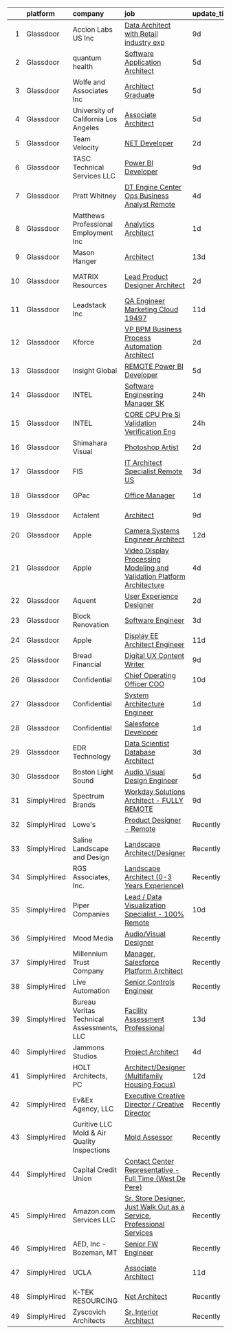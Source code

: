 

|    | platform    | company                                     | job                                                                                                                                                                                                                                                                                                                                                                                                                                                                                                                                                                                                                                                                                                                                                                                                                                                                                                                                                                                                                                                                                                                                                                                                                                                                                                                                                                                                                                                                                                         | update_time   | location                 |
|---:|:------------|:--------------------------------------------|:------------------------------------------------------------------------------------------------------------------------------------------------------------------------------------------------------------------------------------------------------------------------------------------------------------------------------------------------------------------------------------------------------------------------------------------------------------------------------------------------------------------------------------------------------------------------------------------------------------------------------------------------------------------------------------------------------------------------------------------------------------------------------------------------------------------------------------------------------------------------------------------------------------------------------------------------------------------------------------------------------------------------------------------------------------------------------------------------------------------------------------------------------------------------------------------------------------------------------------------------------------------------------------------------------------------------------------------------------------------------------------------------------------------------------------------------------------------------------------------------------------|:--------------|:-------------------------|
|  1 | Glassdoor   | Accion Labs US  Inc                         | [Data Architect with Retail industry exp](https://www.glassdoor.com/partner/jobListing.htm?pos=106&ao=1110586&s=58&guid=00000183bb902cee875c6e836a19e18d&src=GD_JOB_AD&t=SR&vt=w&ea=1&cs=1_f6fbf5b5&cb=1665299132034&jobListingId=1008170938923&cpc=663B5FE45D73772E&jrtk=3-0-1getp0b8qi4lu801-1getp0b9eirmv800-51a3dbd27c55ef68--6NYlbfkN0Cc1R1u-OrPaX81Cb5gnHaK6ZuWL-WibcIyLuaK92pCxw12R1XmAez6HB7_3knpzjqiM7OvojFSS4y7uafy5ofULRcLaVMoPnc-sHcwECIgDBkwRPHNV1ClYrE7T96EPKcT7-EvfzGP5QbjRinEErc5URt5NYOPZPD370nxHwX4o8EGpwUr6N0ijVLBHB2oxmjKzggk67Rt4nnD5tXrOoAmC9v6_k7zQH48oREMVfBx5dr9lAEhwfeNT4pyBfRlVP0P6WlFGcHZCFXWoJoRZ78zecgq9IRLS0RvtBgV3oo3yxYiPZ2KJwbX1X0Aj-A49qwAemzNGJqcL_Dke29CnH89G8JfWHkkkdPWSLD1eOoSLEubjVlSGB_ZffQxXYzGbizs0Bh2ay7_kYf0s5u141YRfLar4liYkpj-4E8tFFZdBN9SPhtvZmqLurHXx0rp--a5yeOTunJiJMbJynLQMLhUX05E8zRjjigq1sRfayYN0l5Hx6_Yt9BUp1SETbh0K92mKOMoM9N7cxfvO938fnUx0sohFb_Ijl4%3D)                                                                                                                                                                                                                                                                                                                                                                                                                                                                                                                                                                                            | 9d            | Remote                   |
|  2 | Glassdoor   | quantum health                              | [Software Application Architect](https://www.glassdoor.com/partner/jobListing.htm?pos=116&ao=1110586&s=58&guid=00000183bb902cee875c6e836a19e18d&src=GD_JOB_AD&t=SR&vt=w&cs=1_9590e891&cb=1665299132035&jobListingId=1008180784262&cpc=D2F1DE17EE1F43B9&jrtk=3-0-1getp0b8qi4lu801-1getp0b9eirmv800-ef7b227d8f78f179--6NYlbfkN0CxZUN3E8BHfvy7wKDoRkXo-2aQsqHIZH9FBCg_3BDFiBDmZnh_craOdY96UVH5VNyVAu-iR7jf0xS1HaKauQS-bhQU_lRsRwAGAomSjinfJA1q4BZluHSGt61zZaL21litU4XH70W_yY9FbsdZRNzNWmscB2OXuOzZR_O5zHKKcXNUPZinu-jYTFsSDXsDHfvuqF97H52fB-n1zLR1-1OA1YHmZCptTUZE52g5OzXp-Bdrgyoo47QAY0v1cGrWjplyHRGvnSdDLlL41ojLPIZVEDlWK8hoCk97C_u3hDsUGUkSYp8qpwrRtuoY55TOQxD8DDmPGnYpsvccDVM7jqWIs5WItbrr6PoPRRkixv5-GYBj9DbhvrXVXdMs8kGOa_X-fSVRotKTta07P8yyfpH1T3GN3cK2WD6eBS7rvmMvEepRl_VLOvODERxKROQz93K-j11MVPMV4XtR4dQTVvyDKh-X0fa9uUOkoB8fYzax_gkWvWlc_ssJopqif5iCQFvil8MerQ8P_fpUDF1mgChpjcPXVVnPdhFoEqLwtJbr-Q%3D%3D)                                                                                                                                                                                                                                                                                                                                                                                                                                                                                                                                                                                            | 5d            | Dublin, OH               |
|  3 | Glassdoor   | Wolfe and Associates  Inc                   | [Architect Graduate](https://www.glassdoor.com/partner/jobListing.htm?pos=102&ao=1110586&s=58&guid=00000183bb902cee875c6e836a19e18d&src=GD_JOB_AD&t=SR&vt=w&ea=1&cs=1_825e93ce&cb=1665299132034&jobListingId=1008181641894&cpc=D8FBC54B4F16B65F&jrtk=3-0-1getp0b8qi4lu801-1getp0b9eirmv800-946f4c4dcda2e668--6NYlbfkN0DSuD1-i6yOw0A_spq0-wUw3pG4wGEpwghfMfT3FNG6r9av4v2MNC0Ecwcxp_prGNIkzXB1ihxI9qi6tVSv_KokyGJQWDj5h1F8x4KhJYpMqjmFFulB_tbDr_25si7zJi7nTuiyPPqP0xAlquocXf65CwvBOARQRI14A0aL2gm_XPfbFXmZMe0PM-0R0xJDvacdJnHmac90_XG9eD9dVY9X13K4pEbKgloqxuK3TMNsZdMrb5wf3zO5UlFk_A7PeQQPZol7NVk0yzhs2FUWa0al4fFyaAqG1zZdNN8hNXEpZooHdOSELTnSn84D4aJXig_EscQdC5u42ASByAaF0CY0vv2aWP3IgKktyd4f5cOd8Q2VreEFoUJymlgnhRa6FlPTO1VpssfgwNJWWhw_H_pw_IdVEmxDbbCqnoqg79Sd-y_DX9Wwq6KuHUK6DV29mRgF7jZIQqWxlsfwqiN_cFKkRI81rimi_lkik2AJaB4eAZ9MShCSfCJ8vMz2ItbIYNon9OUtAUf0eywtcWgKnIGB9m5ogDEvC4KDhQp0u59xOjKleeRuISFU4afpBab8HWVVSE7DYaHboQ%3D%3D)                                                                                                                                                                                                                                                                                                                                                                                                                                                                                                                                                                   | 5d            | Fort Wayne, IN           |
|  4 | Glassdoor   | University of California Los Angeles        | [Associate Architect](https://www.glassdoor.com/partner/jobListing.htm?pos=104&ao=1110586&s=58&guid=00000183bb902cee875c6e836a19e18d&src=GD_JOB_AD&t=SR&vt=w&cs=1_7716850e&cb=1665299132034&jobListingId=1008182175871&cpc=C5F9C09AE97B3D2F&jrtk=3-0-1getp0b8qi4lu801-1getp0b9eirmv800-7a19758b3ac32b62--6NYlbfkN0BALBLdzgjUeKQc2odDpGjhKxicxwtCUeUvnRobc2wzOTE-EgxOf0oNiafTWomuiJc59Jl3zZVPKFtOLpKvDV8aFqa_HvJNatBtVizc1Sif4Xn3m0Fh90twO6SbcUq1zTFYrGl9SYLgJJfT6Vl4xuyodT6CbD9-PuVkAk5NA5ZBesdLefPV4EhtWOBA3FF3FeQyd3B-P0Ae6_XIV60XUHroxrxLPnl6oFJp_3lgNFK8omeWQpXgU56Jmu2NJlCqQe0Lgv1RVBG2a7Z3zwNgYi3n88vZyqocBzUWmDYxx1f2wexAkfY4KnXzCnmfeR1kw_VD2IuIaY8Xi4P8YyzP8VyzZaVPBGozVfxg49BOrq4dH1LEdArc79HwFMnTVgT2hh2wOzZrCHcpL43CMVu3airGjZXdgQuk4sRFy-0umy8cdkw39C0zGLtGNtcC9APByTlJUKs3v8Gqe277HIfh8vvO)                                                                                                                                                                                                                                                                                                                                                                                                                                                                                                                                                                                                                                                                                                   | 5d            | Los Angeles, CA          |
|  5 | Glassdoor   | Team Velocity                               | [ NET Developer](https://www.glassdoor.com/partner/jobListing.htm?pos=118&ao=1110586&s=58&guid=00000183bb902cee875c6e836a19e18d&src=GD_JOB_AD&t=SR&vt=w&ea=1&cs=1_a53241cc&cb=1665299132036&jobListingId=1008190197584&cpc=0C139D4CAD5A6DB2&jrtk=3-0-1getp0b8qi4lu801-1getp0b9eirmv800-3100b8bbc26c5a62--6NYlbfkN0BmIoKocX2EPZz2-LnVx7uj6CrWseJC8UJJqrhDAcGvGWiNhIfcepcKG-EomQiteumGRbBXP-oW3WzvtV8XftwB4R8WfKLriQR3Tf27ng1d8vCzfIj6NYKXVhhkRbnffpSqxkiJdTT_RcBXQ5EfE6WZo4gk0IidG0hgIrsh8pHkwVLa9iNKDHF2AMNiFPxDUywmQXfwXMI1YfJVJjoT7sVKobE1ig1oKne6-mZqe0AL149I8asTEBILnCnGkLpgV3v0W529PYD-xjNVaMQ_yELCwl6tihCnxCpgqUFQVJgBgseGuDcpJeniD7OIHLfepNM8-ieRg7DfaZpku3-fMAl5IwKmGeZ-BGLqaTt7gWOzo3rdqfFwptwm8OCdUrUkRwbGdt1WTrqfotwIVDzB_fxdXWsa6hav3w9VWSZPcjzD_xv_b6ozVlyrwvnPItDobX4ZE98KCFsCR36SClzf7VcSOjXW814VKDjLRF3ExGw1-Pvjx49qtbvmZPpi_BQDHvOrmA3J1nFnQQ%3D%3D)                                                                                                                                                                                                                                                                                                                                                                                                                                                                                                                                                                                                                                       | 2d            | Remote                   |
|  6 | Glassdoor   | TASC Technical Services LLC                 | [Power BI Developer](https://www.glassdoor.com/partner/jobListing.htm?pos=108&ao=1110586&s=58&guid=00000183bb902cee875c6e836a19e18d&src=GD_JOB_AD&t=SR&vt=w&ea=1&cs=1_f9deb8fa&cb=1665299132035&jobListingId=1008171072705&cpc=983919718F9DC6F6&jrtk=3-0-1getp0b8qi4lu801-1getp0b9eirmv800-7c9630e283532c38--6NYlbfkN0BqVIPREwk4oBSbM2bGrdAo8hR-P3fd8uoNrlTRfMWoP84RzVK6IkWJLtswrrFuSg93MP0MzZEDKTtPP5fDGNyOEo-jcQPs9m4K8Ax771YtBUnkiqHKZZFPgISEBB3C7I1zIXI9QL-LG-QAY5nFfZSwLeikGYAM1vPNy4P5BsTMkuCcnqq2YM2d_XE0v7iHcXbYBLAU3vJ3OdA90UJp0io1u1UTlXSKbXyKrk3SxR1f8tE72VOfW_zmsOJwHphyczId7Jbz3i9n9NYTJVQ2eVP04k5Q4twkQJMsjwD_gm6l8B1L3C336q0Qfpx7kBr4JA3OSQ5ohhftoAPZwZl9Mtkm7l1wP6UMBzDVU9LpcaQLgcw7cXxw4gRop8I3TXcpZ285KQF03Yixs3PCARkS4qDo6tHc8FNl4QKPqx9v7rInkelwTNsp4d64Tc88vvyIJViffL5XFs2gv_Q_LBEN1-sD_C97eZJIVlmlZbW-TouQ9TN4XPufUL5l0mcYoo03bga15w8ipRmz8-LpbYlpthAC)                                                                                                                                                                                                                                                                                                                                                                                                                                                                                                                                                                                                                               | 9d            | Rosslyn, VA              |
|  7 | Glassdoor   | Pratt   Whitney                             | [DT Engine Center Ops  Business Analyst  Remote ](https://www.glassdoor.com/partner/jobListing.htm?pos=120&ao=1110586&s=58&guid=00000183bb902cee875c6e836a19e18d&src=GD_JOB_AD&t=SR&vt=w&cs=1_cb4b022a&cb=1665299132036&jobListingId=1008182775356&cpc=FA84DF7EA1EC2398&jrtk=3-0-1getp0b8qi4lu801-1getp0b9eirmv800-82f318af5da677a1--6NYlbfkN0AmeoOzMpFeQa4nQauBOkgcasiRGbz5T5YfctgmEyRyniWlrXmQgp90C9R_3Er909V1CHMLr-1B2b-h4cV5fUpADI9auZUzSS0oPNpxuqRunk9G4hB19AyhJA2_l7BYfkJt3OivGbVjScbDuvmvUQX4HAnUPaprIvlxyTCfKsH8lo5N_Z2tG97F0YCUdx35OptLARMwHJzzLwPlW8YQQ1RyFDlPfg2yCsNw8OdNSyCB3aQcWG3dH8YaD378Z8bj47F8H5p70qeMn5-ZSy361YiO7btFgu9p94CVLZePQHlazvDF5p9IUKRZfHu4oWFMUIznSAtPDcRypmzLMznsh5uSODfE3sFemtaPnc00fqYndZH4mujwbbcQo5ZUa8JpOJi56MaLgfZD9YXWL-bL88CKxzKSbbnsFZJwetZWeXC1JPa8yjbavwFtqIoGkiN4U4it_3HTF-CPdxgq3Vptm64Pk5RfBtgwbdT3go9RYHxysamAyNF9PW8JrGttXKoBJWBzWkgNWboffKc7PJoLd-SegIxdXH8ESUHZNTqb-ZtyNnz1m6GLfOvwBujA4L2btLuYL0dpXC0dBVtBN1VafB8pWYrzD5suk2AniKFh5QsOf__lgG4qS9nPrf1t2WzdW0VtrFZVFUAFDlbvvwND0hhh43xW7kqdCtWPOhxxC9lOT1boMLXTlH0cmZu4cSnwkjjDiGXnPTnxSIH6NRPfURoiXM5HUV9iRc9DlQuLsfnfTrA0uz6JLUvPol3YOC3r69DpjA7T4OXm6So_8sqVPLoVKDUxw41GUPkk30CFNO2TmETXr_sFVjWgx2zLdKPBE9lHeUW3c2PzO0UEzfs_se6l2E2Oe9HMYvkjxN4uXL5Su_Qtp6PSzxXqM4Z_uv3SJ4KJlbAwTgc-3g%3D%3D)                                                                                                                                                                                                           | 4d            | East Hartford, CT        |
|  8 | Glassdoor   | Matthews Professional Employment  Inc       | [Analytics Architect](https://www.glassdoor.com/partner/jobListing.htm?pos=113&ao=1110586&s=58&guid=00000183bb902cee875c6e836a19e18d&src=GD_JOB_AD&t=SR&vt=w&ea=1&cs=1_2a642b22&cb=1665299132035&jobListingId=1008192757317&cpc=F5E96E35A1725171&jrtk=3-0-1getp0b8qi4lu801-1getp0b9eirmv800-2f9baad017c0eda8--6NYlbfkN0BdnOTE_h3A-i6UmtEOw8DTYazINoFxwf7CPrW4Dy7k4VNVkzd-cx9NLdxwakebbtyZWSE39Ej7xTSbGNmp041L9dJy4vW_d1q7_jXh3TSzpoX-KumkNpVGWCD2R0seOe_KVOiqSpCLynjkT5U8Jr3lHx-PTO737KevScZzMURS2osH2XRpmlh41Xbz2Lut_1oGrXfuHSI4S1bDrhxo4l2neRcEsMg3dewH8Xh4gDCfSPo1OD8rrP7zgw1UQh3ZgXYvHvvTS-OKT_nnNLuLxFLyJ5ZfGpLpk4uFNrWJ1PuyHNiIvdm3F9duKDdoFWR2VjvGC0rnUyxfaHIPw8txrBN_NhLA570cvqKEkq2DmkmO4NFLNs6pkxgmVG7dGZV-PEIE5E-7bPidxp1zuHtS-fTZ-hL5X59rMMDJ6Qu0rzH-89AUBK-yTEQzEV8jVF0B49FMfUczTkKL30uKEuE0Aw8m3SJRcMntPCowdloa6FuSWG0rd7d49m0mgUtwN_Cczag5SOEPwr-Xz3iWfJU1oIm5)                                                                                                                                                                                                                                                                                                                                                                                                                                                                                                                                                                                                                              | 1d            | Waukegan, IL             |
|  9 | Glassdoor   | Mason   Hanger                              | [Architect](https://www.glassdoor.com/partner/jobListing.htm?pos=119&ao=1110586&s=58&guid=00000183bb902cee875c6e836a19e18d&src=GD_JOB_AD&t=SR&vt=w&ea=1&cs=1_4e254b5b&cb=1665299132036&jobListingId=1008160489285&cpc=C3517E2410EFB392&jrtk=3-0-1getp0b8qi4lu801-1getp0b9eirmv800-1d3e5bc4fa2b9ceb--6NYlbfkN0A0nDLgUcljZWVYwR3C25ucjncE8hhK73nrLAy6bvJCJLIIYcjvn5UlawmkVLUhb43RJvCsk3Vk7CpDPr6gnWthi-P9lAMZTnmH5kCOcnruRm0n4ZKhUsdD-938ul1J8AeyYQzwn5ShADcX49Cdkgp4Q2_Ft7qwSJulZvz4kHQUuPhHT3B1aCNMhsfjF2IkbJFzYs3gkX_3O5vuFQt36fJ8BQx3zh68YMlAyghwqdJ8gr1fKnGNw7GGVYZj-GDAEyk6JelAa_QIbtvOZDvVtRFfT5GG7k5TY5xt2Lw7Xqqr7mkMRTLXaObwszEx6twxytY09trEEJfxFL_LGmQKvZ82odS5vRLpNMjoQCoXO0RQtjtMffczDRn_RBrtdgiwpsHLwwVLXvUftHtYBBv1hjuyWO3KD1nT_AKQVv0OriHYxXXWtpNyNv2P0Au7Tkr6zT_IpnkRCNaSbNT3O2zymrovRc5LLIG96hIGuD5nBMAey843j_FzFC31TYwoPKc3yVgpPvGh_WkahZ7ozCwGdWM0cNiw05FACD-dHAbwqAcCN2mzDrvLnZpcocTJzjZm0mjx1GLPki1LnLqvVaXSM8lP6nsBkekEGaySE_lDHIriQ802bJPcFbStJ0aV2TFcyrqjXpO3HxVSWhiD16D_y7JrhXEM0NpMl4OO6nbGB22B7k0p5m4BeyxidnFd0SXK2DKqDcJbJnUrFG651B5TPyYVSbScIbLkgA0YKceyLJYVU4lhFgPEFTsLCVUI79cC5P4%3D)                                                                                                                                                                                                                                                                                                                                                                                          | 13d           | Lexington, KY            |
| 10 | Glassdoor   | MATRIX Resources                            | [Lead Product Designer   Architect](https://www.glassdoor.com/partner/jobListing.htm?pos=129&ao=1110586&s=58&guid=00000183bb902cee875c6e836a19e18d&src=GD_JOB_AD&t=SR&vt=w&ea=1&cs=1_1dcc4192&cb=1665299132037&jobListingId=1008190378269&cpc=9908D8D4413DBB8A&jrtk=3-0-1getp0b8qi4lu801-1getp0b9eirmv800-2f60ea48d58310d8--6NYlbfkN0De5ppvndiyxA0pMSLQzOe_j9Mra0KF_8EhxTxOKXtZIfhM20E97mGJ28x3XA14Fw21cM_I3-xLq57RhQFcEibGl9WefUWtaHPS4YCBqm8XVwm2JyT22P_imgupJxtKwJ7fAnp-nvP039OhU1ooUm-xdN1vt46Zr_DSuq6RC6zWIEqPupmIWY5UjmtAyNuNnzuoWsfpz34KrWkWzpx6BAPuP8l__8gBLN6K0ERS8mpF-W-XLIAzygEgj7uB_8mxAd8LT3ZIFlbOIk7us57FrI5EasIGZ_a8DgqWuFLuZhgrPdoHpSggDlbluLDMixQWK5afXGPfscNRBncI1FnIP-W8qQh32ujlWE-1aiEOonb6CpzyXaZ4M6n1JZgSqiN30oQpBi43KvBmSLjrk-L4Z-LzeKLhPaCUe_p8yWoyAmPPpsr0T72iHdxeCasQ9vO8wnwHYKKb7uxQrMwL1NRwNehAGoJrUB00HRDajSudWeSLseOkUIlZNemoaC-DDkUGXGTB7EWA5T5SBH_ws6xvCfXChWavQm9MLkT41Jrbcy4fJ2rn9LmecfNp)                                                                                                                                                                                                                                                                                                                                                                                                                                                                                                                                                                                | 2d            | San Francisco, CA        |
| 11 | Glassdoor   | Leadstack Inc                               | [QA Engineer Marketing Cloud  19497](https://www.glassdoor.com/partner/jobListing.htm?pos=121&ao=1110586&s=58&guid=00000183bb902cee875c6e836a19e18d&src=GD_JOB_AD&t=SR&vt=w&ea=1&cs=1_382061d3&cb=1665299132036&jobListingId=1008165993092&cpc=3BA4CE39D5B5DEF5&jrtk=3-0-1getp0b8qi4lu801-1getp0b9eirmv800-a5e20b522a126e96--6NYlbfkN0AN1DXOJ3XjvJpsorCLbwBX67_Zmbno95PICvIB5GJH13XHFuyYrum6AmNcT9_RMPPv8bNtms74NnRqM9PmMkGPOycf8jw94EfYWa62toRCRk2nSES6xyoQGK8GnYQSFSDAaeF3gH2qIwjlPU1NfICdb09DmvYcJllB-Dlb5y7Zh9OkNzoc5m2Gv7ivrsxLhPPAVDguvBjz3ycPbtxvNNGHNzd3Brvyff0uJD9AuBt2bepDpn2fC2rrgRDvdgMtgTzZp09kfBtuJkYF7PdSCgjZ2jamZUl3eMpxcYK8s_FTyriDsZ8gXWT96SKkt9sz5e8KF-bRCgWI94QXB4HN3nucs2WUMBfitxIGX38_cF8UQqzTiWxnMfj-vCisSGy4D3g-xeDDA5GyBTzNYT5GZ72UunWUhCYEX0yArYBBq63o7Gs3DhQztFrDYY4285SKquupEN32dqMy0ks-syHU_hA--Kh5HcnBgw4MbFpu1j5IgrvZyRTgkWjZmS32PALJMnXbnZwZq4QCHRBefEVd7Oku)                                                                                                                                                                                                                                                                                                                                                                                                                                                                                                                                                                                                               | 11d           | Remote                   |
| 12 | Glassdoor   | Kforce                                      | [VP   BPM  Business Process    Automation Architect](https://www.glassdoor.com/partner/jobListing.htm?pos=124&ao=1110586&s=58&guid=00000183bb902cee875c6e836a19e18d&src=GD_JOB_AD&t=SR&vt=w&cs=1_b2b11b18&cb=1665299132036&jobListingId=1008189601616&cpc=56C4EA4A1A191A49&jrtk=3-0-1getp0b8qi4lu801-1getp0b9eirmv800-27d587e0a4635836--6NYlbfkN0C5IatSLh_Ak1q39eQQoPIxD737RW9NeiYGvIRXkrLjEBkC4LI6KweF0vk9JRHgKW90ND8YmqRLAlHCuCkOIPyGxHk34SbrLIeALINUPqbET2Epus5xZSKB4AWT1xeRJ6ZxveeF653iFrCRgRLuDRdmc1gxV27jbTMyRNJprtdB-ULA0soA9WBcZaIRuSID0nBbfpdMJhIhfgOV0qMnGXfWfGbbha8ZupFW1tTezPGlUruJUzRPW9m_IeGcgMNMIjgNx0WmTZ8ZtIvFNqlRwwlk5WVeY2Tc1qvWErs8KvH6SwzzgUuMvjMJZSGAvWTZrjTKCag7-ddaDfBpKv9T2VDmJF1HimZNYSLoEAQdcE178qLha1vihSeFyXgV8tdLkuOxh6rp0I_TAv1--WbZW5yX69AIpos0rkuMwQ2xWnmtrzBVB7fzeJGTzM1S3GOJ9sMlbHOvox7orgrUhkF_dI4jjFmvfbJwkl3H4pkjDglhR8LfdEnn8YLOsn9sKkSMwYYi7VaAhNVUsEVpExi7LznOAB1vBOjKdh22lnjLt1URL8Ni3MnoTP7USTt4wxR5tESyaZW_qhOAm4LoWgqZ08RDiJpVx0RMhkn6J6SER8gfsq-SAFK52Xri)                                                                                                                                                                                                                                                                                                                                                                                                                                                                                                    | 2d            | Boston, MA               |
| 13 | Glassdoor   | Insight Global                              | [REMOTE Power BI Developer](https://www.glassdoor.com/partner/jobListing.htm?pos=127&ao=1110586&s=58&guid=00000183bb902cee875c6e836a19e18d&src=GD_JOB_AD&t=SR&vt=w&cs=1_cc56e714&cb=1665299132037&jobListingId=1008180934468&cpc=3BA4CE39D5B5DEF5&jrtk=3-0-1getp0b8qi4lu801-1getp0b9eirmv800-633210e5bf66f220--6NYlbfkN0BKkHZu3wF05EeDimN_p6sYpKCMArvwa95YdH7UpkaBCqc7l59ErwqcShpe042ptry4AnCtSzIgz1MIS1w2tCjTIZ-L03FwME332gXlw9ZYI515dNxo4uEJnb3z0DTy6_yo4t6HH61vpEpJ13ooN-tyWNLghmKwV-TYfI4rhMIvkBgN5kHO035285TbT9jzBiifSjzD27-sfMhd2kShHhlXDBRyXxEJj-dmHX3Ayvx-zgfCPC5ZAJbWWOgSPk-MDOICtzTxZs79dVQ7QwywD7wW-UV8sumY94SqPTRitbKZ50qnjFVxcIT9_Jp2fBUNKXOzbudQ32jECCV451PNgK1W3Ob6o0xRFdncOEkSmraGcUaVgX1RUUdkPiirM7EKPKNgrS5SBqk3dBXc6vz7sgenv0jS8a6CqntDhe52h_AZSiRhEX_WFYOIeWp7tHxAl5aPDml0qdmegoMFsoreKszWdtPoq5V4M_C98XG8bTvTEzp3dz9bS1RG)                                                                                                                                                                                                                                                                                                                                                                                                                                                                                                                                                                                                                                                             | 5d            | Austin, TX               |
| 14 | Glassdoor   | INTEL                                       | [Software Engineering Manager  SK ](https://www.glassdoor.com/partner/jobListing.htm?pos=112&ao=1110586&s=58&guid=00000183bb902cee875c6e836a19e18d&src=GD_JOB_AD&t=SR&vt=w&cs=1_a1040049&cb=1665299132035&jobListingId=1008194242022&cpc=A0637F14311B9419&jrtk=3-0-1getp0b8qi4lu801-1getp0b9eirmv800-da37cb4b85ba2785--6NYlbfkN0BA3MKuha-jPD9CSzC2RLR7MGw7irEVqrUWZBF8dL3e3eXf_36fAnneFEs-d7qvI8fTszbwQkBEeJ02_TW4jtBfaCaEXrPKIj-cCIpVwEjyPx9wH8Xha3gkhQDDwmjCrvJjOkxdN8R9WtB3BU3hXVtnEX2gwVashVc3rckYneG_B53nMDCcqG05ZurDOujvdYQKPRnn3-BDPGp9cjmKRO0w-eAalemalVDb4t3V_2aQtX9Ew2SSRHG2d8BOwx-YuXysy5JahcECkt72LmzouCGMXOr9Yfi2r78IE0eDR-bOWgDChQvEA-3j7cG8auxsyimU-j3o_IyPFasFDqHqmigrPUOGdXGjJceP1hmbtwdO84jIbVvK-1iYQgaVNBTGdY_htij2kr91KcQXPqKzk1xZE06W3t2zQ3IcYKNtimSynBfQDg280HdYEJ8qi05klRo%3D)                                                                                                                                                                                                                                                                                                                                                                                                                                                                                                                                                                                                                                                                                                       | 24h           | Santa Clara, CA          |
| 15 | Glassdoor   | INTEL                                       | [CORE CPU Pre Si Validation Verification Eng](https://www.glassdoor.com/partner/jobListing.htm?pos=111&ao=1110586&s=58&guid=00000183bb902cee875c6e836a19e18d&src=GD_JOB_AD&t=SR&vt=w&cs=1_f5c17787&cb=1665299132035&jobListingId=1008194241861&cpc=44CD5376B8534B8F&jrtk=3-0-1getp0b8qi4lu801-1getp0b9eirmv800-05bfa4e2f52ecd3a--6NYlbfkN0BA3MKuha-jPD9CSzC2RLR7MGw7irEVqrUWZBF8dL3e3eXf_36fAnneFEs-d7qvI8fTszbwQkBEeHXBIlEq7MC1_dnjGwlB1PeB_KkK6OgmCNNjwbzE1JJTLdqCPnQgDQAI8TiLZN5jIP0wIZ590Tztb5gn1-d7KUWwd8MJcxqsJbYxDbKp87_HwMfRxOfLzzS_xcx8iOnfHd3ZOTtr4jBtQdxWTtH8LyP2HZxhttVFZkuBGGGY91SH2Hz0hOroq8ai0QupzsY2oFlwWoTIyRVp7AzK_2OUV6q8hZYFtFYDTzjxtdkw1JC7RoHrXCbCYcQT9ygBn8jnkH5pl-_qMk71tfJbO1tf8-kQmH9LVT9t5ewH1wtCWW0Hsze8FM81EOzJM6gdXbURksdyDssNdMgePA6KsN83A-abak_rugKTwydwo4ATBTm2Q5KErgo0nx4%3D)                                                                                                                                                                                                                                                                                                                                                                                                                                                                                                                                                                                                                                                                                             | 24h           | Herald, CA               |
| 16 | Glassdoor   | Shimahara Visual                            | [Photoshop Artist](https://www.glassdoor.com/partner/jobListing.htm?pos=107&ao=1110586&s=58&guid=00000183bb902cee875c6e836a19e18d&src=GD_JOB_AD&t=SR&vt=w&ea=1&cs=1_3cec8c70&cb=1665299132035&jobListingId=1008190246715&cpc=84DBBAA61F05C438&jrtk=3-0-1getp0b8qi4lu801-1getp0b9eirmv800-2433f0ef6d534aef--6NYlbfkN0BHIfC1zsKGIu0R3teaIu8liT7fbRNLaQeDQfcPJweUK7UvDklIW8lYsDH_KoFkaeilNElxe7XPolBDjZXsbaN8yWwyl_caJFHaPk5sxeZ4UiuERp0rlAL9h2EjQpjflJrqOikRr2DZU-Hxq31rv_2BRAAzPoQeqzGWAVemf9Ivg1QnYtn9Pp3uTfP_E2hrNCB9Wt2RyVc5TWXrnURr4saZHqoZYpDDgVKJM7HFHC-14ZaAnVMXJoTn9DtQzByFLlkB8RKW2mE26JkBIff8g9xKAy8xoy6dDJmUCyr0-cGmr6aa70XC4JaM7ybVtNybMPp6AI2JILw9QVCemdXvuw7ccse0j7S43hHvi15Hn53xLgprWxzCbn9EpG9RKJ7VU41HmrVKpGWtIDO11FmQlA-K13cYRq_yCeH1xYcHeCaPcKoW2UWK9h7oWtPib_zkqBuaM30EK3YeDaKGpDenH3iwVLCGLiPJanJjZCWXaiK03mGyiWofIhycOTYyQ9nkfgM%3D)                                                                                                                                                                                                                                                                                                                                                                                                                                                                                                                                                                                                                                                   | 2d            | Santa Monica, CA         |
| 17 | Glassdoor   | FIS                                         | [IT Architect Specialist    Remote   US ](https://www.glassdoor.com/partner/jobListing.htm?pos=110&ao=1110586&s=58&guid=00000183bb902cee875c6e836a19e18d&src=GD_JOB_AD&t=SR&vt=w&cs=1_05b886e0&cb=1665299132035&jobListingId=1008186672598&cpc=2CAED5C921A5F994&jrtk=3-0-1getp0b8qi4lu801-1getp0b9eirmv800-1446c862290af24f--6NYlbfkN0Cildmy3xp5DDe1hey2wetZ8Im9iLhFVTD2n6CnBp0IwGiqiTH4PVAarlDqqfwQUk6p1EADQFBNNub2LqNF1BAnMv64By9Hh9W6QgemPzUbkTRInZd-UDrA0cu6lReO_J63R3dbTN_MNRUHDjZh8GTdexSHSLleZN2g3uS0gIwvtaWI5q8SLOvOuTdy5PXXZGYXoh0ts6YVL9yDhvMmUDbaOhxQ36lUlmoVfAt6ZREH8_Hyz8mJlgAfRYOx-w4GOiJ_nu0Ttx8u6dtGYc8NdD0vXJdLXfkZm8YW5quwnAFNr4GBtbQQQNK2NbgeOurFCmlO3jeZ4yHNSLHblyWlZFcNvtYeVPo_1XgaIxv29HgVEOtWGBxaeU-w2kCFkg7GZvvCvTzCJ_5RPXXq5W5bQh9y9qfjieSh9QOV-aRIpubopLdT0dzZw57aAIxUpMXOHlA%3D)                                                                                                                                                                                                                                                                                                                                                                                                                                                                                                                                                                                                                                                                                                 | 3d            | Boston, MA               |
| 18 | Glassdoor   | GPac                                        | [Office Manager](https://www.glassdoor.com/partner/jobListing.htm?pos=128&ao=1110586&s=58&guid=00000183bb902cee875c6e836a19e18d&src=GD_JOB_AD&t=SR&vt=w&ea=1&cs=1_45a53b15&cb=1665299132037&jobListingId=1008192172725&cpc=9908D8D4413DBB8A&jrtk=3-0-1getp0b8qi4lu801-1getp0b9eirmv800-264f1444d961b7c6--6NYlbfkN0CSGORWT4aO2sAliZ6jmV_qQD6A5zEpYJIEC_P5-c8k2JSegNDc0Hky6SHAPcMeSc3ydLFzUQyBw39Ha_mvstyaOIadEgLxDrGUs4DRoUqWPmLO4R-sxRubowXk0hv7NimoomujHM5NEzqajihQ4pTPEavGJ4n0bXINmJWjN58R0uwxVHtwRzyhZ6aiTf1vVPIdknYckMeypiR-BnoapW4w37OE9VqOzUDMbpoxu9mqoEg6MczD-duoVGW0xhXmmY5T8GO6XY9J4dfGzlVTwSSdcaZAthUAwJPoBmztiPl58CxHaJoPY3LX88HRj-97v5Q1pd6IjTqSoWNu9eoH7Q-evKZ5JzWeHfhWUCfNVUjLrpWXAeur8xRLFd-K7T-eyNIeofYGNOJzJqBIvDYWoD2cH7URJ-V95p6Gd0Nm_TzlJ4B6MF9pxL9ZsQOzJmsKJMnwql71XcX6f6o70nENwqj7xCjsZ8kVGI2mbTMGpuCcz65CbECaizxOVZozZdHItKf_d9ICOZ8c_Q%3D%3D)                                                                                                                                                                                                                                                                                                                                                                                                                                                                                                                                                                                                                                       | 1d            | Mountain View, CA        |
| 19 | Glassdoor   | Actalent                                    | [Architect](https://www.glassdoor.com/partner/jobListing.htm?pos=130&ao=1110586&s=58&guid=00000183bb902cee875c6e836a19e18d&src=GD_JOB_AD&t=SR&vt=w&ea=1&cs=1_d3aac352&cb=1665299132037&jobListingId=1008172355264&cpc=2CAED5C921A5F994&jrtk=3-0-1getp0b8qi4lu801-1getp0b9eirmv800-78e61dc6a3e47228--6NYlbfkN0ChYVx_I3yfZ_JDY3EFoivtqvi_stwnZ_kRt8Dowt_l_d1ydueao4NE-oUleRJ4yhgJCESp7Z4D7qA1KiamCK1AVGvQKRvHhOGQZ2-IVJYE4NpeKHZ2AVdotYlYadU4y3548Cwu1n1bJNF8k75AE6kywapVBzYkQWo59kto1D9QSnqLNeQb5L30Z-IWLrkfBgQyRI8OGSBuUY3qfaYFcIkIAavx50g0A-c8ZX-ARoPkc82mvXafnC2ff5v_nZqYQALSLfmknj5rxMlCK21xwoeJjx4hjSPGl0BgvuRTbZRLL3qujDAY849Ku7_lFgabz0zsLYC9nrGypTRbUiyHIfr_Wfzu_t_paSmveaUiWyeHWB9S5pCt__RsSr1ldjf8phizif3c5E4DuaUL_cQCM9bpSkIi8zgv4h1EGB7qyxq4TnuxArbGyfjsMayHESBnGhwfUoWKlgchN7v8A6HhFjdGB-0bPcuGl8-pV4hhe6OqTuK-RmpSywCfKq7Hr_PzpVAonNUIEGmtoFt-BOwtRxvV8_b-J16QZUtAA2Yy32YmCZ8cqy4T2Agdt21cotuxKsyNxMPvaGJLue3sCxIT58M5nSHwFaBeLkSoAfW9DHYQY_zTkjAHatKhCRNVruYE279dpGqtH5-bSjcTs0Mitc4hc4lKTpfxaqFpk5jwkWH4M9v3AdsCSDbiJJeP2VKrY7lmdC6cca73HgO2AbNVtXT6kJGEI7wgu3l0eg1jREDWZLUmQvu3x9e-JLDp1T91K2ntukjArLM1LKExK30TCeVLxCvhwWiCALIDlc39hWIzd7dPlLR9h9klK2PqeSKcpLRv9xI1h6g480qnXBJd2LgPkPfJ9ems1KMLPkMKj50qaULZI4LnDlOkcpGMNL_gXtgVvUnEBJgaFZ2xwmLI_LTUTam1bAihtzzbSRYuxFTrhGb7Hb3-ZAyfd0zCF1CTqHny7kgAqq90uGAQYN6nrCZX2gNYNelzvcH0WTxm0-YFDML6iwwSevOEbjSb9FvfT_iFkCp3_p9YNyH_izS6h3Nt)                                                                                                        | 9d            | Hartford, CT             |
| 20 | Glassdoor   | Apple                                       | [Camera Systems Engineer   Architect](https://www.glassdoor.com/partner/jobListing.htm?pos=114&ao=1110586&s=58&guid=00000183bb902cee875c6e836a19e18d&src=GD_JOB_AD&t=SR&vt=w&cs=1_4ad10dba&cb=1665299132035&jobListingId=1008162438792&cpc=9908D8D4413DBB8A&jrtk=3-0-1getp0b8qi4lu801-1getp0b9eirmv800-10eb60b8cee3e64c--6NYlbfkN0BvKrLyj5gPmtZO9T8euul8TCxuuKNOtzRJOomxnwSEodTz2Bc-sPZlO_uSwsktAeg9qGEYpTo3oVIERP5AbNZ2FQXElY83zJUk3vS_F3YXD11CAkl6uEpE6eHZu7HBgak_HJ0eOnNoiRdZ2sg4zUy6V8Yj5tV1lhVPkGgzIHiHPhPR9-LytawEDGLteeAbFwfYiN2X-C6qV3FEJmTw_zjZH-Mk3SdoPKdtGsEgLqNs8DDTbZu6fj41TE5DWNvehVQPso01YNzcegHBPO-bZ2iuUEImfTpFnnoPG-of5ZRJyKT-OHxIl3PO2ydSJPBE0sPeBxoAXcQczrsxxohl67Zkxj2C2EpixvlxKjk2gASO8JWuQc8CvcLFHLClfwlfF_pJCWdzCZT_eB5r_Ddo3ZrU11M8FdS8mhqVJ1fHm0WFgNOPYa0dk9lsUkxrmzud1u_Uoinz1tlCyjsGmSNQElEtC1J4l1APqzo5017Jey46peSU78hC3Kk4djwavVAFHvEzM8YI4XGlg4_sH93oZ9-J7xSfFP1nOGzJITGVvz5CIe3XC8wAJdhw51DdDCWPCHDNrc-kGwhaFLDfZfs8WEvtj_bLXBEhvFK1mFzmDKB9qqxFynkj4wUBViNXKPn8hcAvZ9vSN5gAw24qJajMb-Rhe25mxwXhRQ5rQq6a1ECMQ0RjHtXb8G7bNd92OpDkGIcGm0WNr6n336Ux875KvEuGEEdeMXIDp8adcrbLZVA0cJKAzs5Yji_MIdbUkHgc8vt6DydQzjnam-oYq00CEgCTXHl9EMqQMEPPfGVSDYjzMOwBwsfhRbLB0JCeXglNL5WvcXUj9EZv8cAG78-uVuJZ98FXDFDYUjFntLKwGKuvZqKwT6dJxMxNXwOINwU4Ug83W7OIONqunnU5M8UMvt8ndAXj1pv5Q3_pI0_SlPd3m7YNWA1OMFoNpBvf75qeXh0fslvKd8GFxsfeIjF_0uULce3ZH8w1vuyZS-TuHOF_I4X1x_M-SWDQ-yQTcq6PDnQdjSj39IguFIf5VMTaSbIP)                                                                                   | 12d           | Cupertino, CA            |
| 21 | Glassdoor   | Apple                                       | [Video Display Processing Modeling and Validation  Platform Architecture](https://www.glassdoor.com/partner/jobListing.htm?pos=109&ao=1110586&s=58&guid=00000183bb902cee875c6e836a19e18d&src=GD_JOB_AD&t=SR&vt=w&cs=1_f0b8d758&cb=1665299132034&jobListingId=1008183749145&cpc=8795CF9063CD573D&jrtk=3-0-1getp0b8qi4lu801-1getp0b9eirmv800-b2e8afd3aa93c07d--6NYlbfkN0BvKrLyj5gPmtZO9T8euul8TCxuuKNOtzRJOomxnwSEodTz2Bc-sPZlO_uSwsktAejltf1NuVPAu1oBMvC-Qj7fjk1f6h3PR8upKstgLT2SeG4jxJa-GB1GGTWI9yTdmHkHJfAKkCzy2MSoKVQYihP9idrPJAQRdWMrZ-zynJiS_phBqw1oZ6QUULJM8xf4KkNCB-vJyE_3yreDtPpEAzGIlJ-dFoIA5hldU4A7VHbWvZE5GviMiMpGipr_02oMHBxXG01CwYUON0dvpqvtCSISYkmD64RjS29-aIEhu6jiDB-_Bu9mbLLOsSlYCyV7QdTSb8wAnH5795nteBpjFhPBarsxQ5yOYDrV49MEJoRaW5zXJbk7RMyve5-Rco3nHCpOR4PSccXppFbH_--I5HwEHt94XZKDEX2MaHUue5Igdouf1jQOp8MWDt2aOGJ0J_qG_-jEsf1_uuwoRyjW7zsuSkK1F5XrIW_hakIC7iWw2Vzon0TA7nQtiB-czta8DmIeA5yiN2HJXC0fH8iD4fnGrOB1FxG9If3w4atAfALEkI_pDKrtDOgm5HTvesiX5t5vnxHMPAf0OWNn95PSb_bb408kBvziqgqhFDTnY2pN_O14bxEUAjeEGMkFrVxD4VPsK-n-tFf9pwjel_QA_X_zGOwqP98qUNyI37nA4kz3Omkx_sRwiA-MCnQvvzIHq5_li5DuNP01HDHPGO_kuP8Ha7VZiAAKvkZ424Zwc8YObK-dYYOriWVKq9lNNixph9tqwHIDXGrKtgLyZz_D7O46r3Ypn90fxkzAGBvTlm2XYjoWTYUf8eXJG2C2VMoIz-m3Xx3Z6LRFpFAUosAjnrMy0mWWP5SqF3s-TuYeWVeGY0ob8rpm4FLDJn9wrR-cTSgRrlw1UWofJfSZ89V50-SFmlVZpNDggSp8pgTogQf8dj99uHghPOv-pRaa4Q2ua90ilEEJ_Y2lF3g8JY9q-c5eWhidE0YH0_KxvYcAsoOq0jzHhJntYPMQw3N_q9ufELhwulu6sfPFDEFi8B2xpHCHm54QQHHzZCNevo26PajSM_qCZbxBBBPTOvQ8QQnVIeQ%3D) | 4d            | Cupertino, CA            |
| 22 | Glassdoor   | Aquent                                      | [User Experience Designer](https://www.glassdoor.com/partner/jobListing.htm?pos=126&ao=1110586&s=58&guid=00000183bb902cee875c6e836a19e18d&src=GD_JOB_AD&t=SR&vt=w&cs=1_3bf25374&cb=1665299132037&jobListingId=1008190187435&cpc=3BA4CE39D5B5DEF5&jrtk=3-0-1getp0b8qi4lu801-1getp0b9eirmv800-276e401c6d8ee364--6NYlbfkN0DMrcEu7yrtATojKJA7cEzGQ3FdRGWLh0CZQInL4ECGI9gD0Wolx9R2EDT7B77c2cQxjIjqlz8gqPrEJ17668BWz2fkaYQMiJyRxMI7h6DDjhJj2cKPVqPI6IkE_5TYsRw_MqO2fyXS4Mti8Jwr_faHn23h82STCTxQ9NSw5jWNLrL2yrP-6rk9k61CJM1Dv0PL1caqqK49_aLjt36ogoOhKcoCocuUTPKorwdawiLe7xULM_mV0mX2Rs1MkkYBajGFoUmFf6xLYPMHcjob5KtGEe-pUBDfXK4uhgZQVOsJq0Uy8oH27cUpHHZyKsV-id2TSmudDqSSgeNL-He_KwEqA9vRlVZ0uDK4oNBr_lPqKt_hlsJozRchSak0e_QWaAob8pDpmzho-eTX4JUeF1qhfCbhGVp_sPAEIoQaMbwTDPb1DDYHwU72sisx18Wq0mWm_Y7V7ALTUkAgY3F7zqBpNQEkVMVe4T0%3D)                                                                                                                                                                                                                                                                                                                                                                                                                                                                                                                                                                                                                                                                                | 2d            | Remote                   |
| 23 | Glassdoor   | Block Renovation                            | [Software Engineer](https://www.glassdoor.com/partner/jobListing.htm?pos=125&ao=1110586&s=58&guid=00000183bb902cee875c6e836a19e18d&src=GD_JOB_AD&t=SR&vt=w&cs=1_538b6461&cb=1665299132037&jobListingId=1008186450075&cpc=F41FEAB56D215062&jrtk=3-0-1getp0b8qi4lu801-1getp0b9eirmv800-e380c9d989631495--6NYlbfkN0DG4ntHtB_rMsnfhgmnSvK2brktLme1L4SiDeJjQ-izrVOLqRJ5-yjE7k3D6lhaa89MxqgIxzQ34X2FAOJwsAW5N3WazWwlUbpbj84Pv2qtfNFFl9iL_EY2QV2Y7NLiBG-26tX-QRMltUBWdye16P-0K_LzPjoKTV17ZoJQkA7Ox-i15g5uRJD0TT0ffJakP1hAKSM0OOrWUXBVz_5MMtyCbodgzyK0MN9-EHOu2S-CAf7chc-ORDz48Jhyqc2YMqjxLkeDOL7no21ht-5qt66rn1tI2e3LaGlNVLHYbvcs4dH76MGZsdaxOE8Beyvv7DOy-h37saWSg9TYToIjyzrjYlg5sTRp-cPHmR6hThn6Vz8n0NJNtsfscmqIyaBEPmgYm5mKwHu9XpssHzD4zLoqGUtJFgbRJ0Bqq-Blr4JO-trAWsyBeZcE6ho_9zes7yjg2IvLeXqCkfZPfaxlB-esxZin9LsysLk7Pf0Ab8L9F7WOH_QTVOE_L7UYK4eUYIG1R7MG4qVeefugt7kfFbmYzcxaf05cHnrogzly-6pJxJdlZNMpqMbd8JH_TtEzCikJ_Awoz5fpDdNVNERkGdzU6cJdoRgVNUfnvj8qzb4nemSTt8BzcgZ4W8dDlDCDoLq8Ggs0F72qIRO24J7qXXGA9SBhNAQ-z6hmxGQdbAayP9ErAgZq2DED4PryQ0wiEYQunCrjA5pL0SG_wWo4XOB3tZ5lDjQkAC9azYAZ1oR5EszwQ412QPHHqIbgrW3QJOWF0dM6AKkwlfIYfWeC2lcpzrY4nL4tG5-3p8ipyEiVNe08YvWZPSZEHDVYc26ND5iwRY2cROWHhQ6iGURYw8ZfY6XVcmf9zRGhkUmw713ZpckFKYGR75R0RZmsS3gbAoAmn7xRBrLdOmfIEO5RPSa7W28bvACY5UgBXE5JUaSl9YMFoaztVlFn_LBSRrJbzOB2gsXscRfmidGV_JOM1XtnPfUXqjQqXeXxYaEnfYzZPt0Z3LAIpk0LEdQ3SDsHxjOvGUKLUCao34gAFJgfDo9YwRtVLk_0QVE8jPVe2TUXgg%3D%3D)                                                                         | 3d            | New York, NY             |
| 24 | Glassdoor   | Apple                                       | [Display EE Architect Engineer](https://www.glassdoor.com/partner/jobListing.htm?pos=115&ao=1110586&s=58&guid=00000183bb902cee875c6e836a19e18d&src=GD_JOB_AD&t=SR&vt=w&cs=1_f0df40f0&cb=1665299132035&jobListingId=1008164708702&cpc=9908D8D4413DBB8A&jrtk=3-0-1getp0b8qi4lu801-1getp0b9eirmv800-03ee71ac9814839e--6NYlbfkN0BvKrLyj5gPmtZO9T8euul8TCxuuKNOtzRJOomxnwSEodTz2Bc-sPZlO_uSwsktAeiSuZAFY4XFYLa5o19Q3BupFQ4Z_aeMIaXDKqZR4FDF-poN2Be_51CwAER5_L2Gun7Vx1vS_m8KaH_xXa6QzzpAgRWRd92rvPFwFdRj3DTj2ymVEZbYfGCwgBNKJGEQ3lvBGoc3cMFVcyRLf9_v1BwInRMRFhkOO64oKkiY1rcMEmfHFowciWwyIXXx4fIKhhhtqBaHZ1tN99aQ1DG72ao5RTL5RnuPExUEHzB5rth0rj9MpKEzQ7iX3qhn1nbk6gOMvToF_iDgMJ400fP2TMCZEQIlcSBjZwPSN2eCbSx9IN6ewD1M4ya1H2it56S3dITeUzK0teh_hXhelNZV7UiMm1xemyevbHWsJZFkxf76gV0osCtUSpG6XW5mHJwCS1U7wIajNksEdmz5Ku4TRcg2_Eva81wyPbZymIBohD9bHzr2AxE37pZuEq-LC6hfwGSZqXYkwFLCJXFZeUvpqwJwOoAtpRXbKBzYUIIy5zuxPtY74tpWk2UdeqAOxUoHUeKhpcb1RghxSwq4_7htYlTZuL30QnIJWBhy8BF8ICnqjH2FizvLM2ChI7gIHDTYhBV-opxN2MoTFjzUOxHgHlV1_GlzgwMI2wZHgaZfAqnFlJkoCLzZ6k3osnEi_pK_paF_UvHOIDk0PjTJsRXz683m8BVWm_Q714zSGTfGxNVhY1QnWbKz0VEIcTq3_uedn0OKxjf8IsXxhpxXA1sFiuvlVPPgwKgf-TVGDrxcfaVVj0sIGH-7PviAsJcRcw_tCk7bfvp2qblcclhgw38POK8eW6NGHL4Ng09oboBoyDJMQQ7C26RMn9e13HpLbGYQwWtfhymJTbmo-RoEVcXzFUJWoRPVISD_NJ-oY5xOd_LK2GiSJj-im0eYmsjuqdXQ6khgc6QXeI0N3LINOrweEaZZXQQLsEGLkXRrpB3QJ6KggZrXLqWaCVteJu9bdVdM5CM0yyRhsh_lOw%3D%3D)                                                                                             | 11d           | Cupertino, CA            |
| 25 | Glassdoor   | Bread Financial                             | [Digital UX Content Writer](https://www.glassdoor.com/partner/jobListing.htm?pos=122&ao=1110586&s=58&guid=00000183bb902cee875c6e836a19e18d&src=GD_JOB_AD&t=SR&vt=w&cs=1_7955b9ea&cb=1665299132036&jobListingId=1008171778309&cpc=9908D8D4413DBB8A&jrtk=3-0-1getp0b8qi4lu801-1getp0b9eirmv800-9ad79f10231c2c9a--6NYlbfkN0AwvANggVW32WAW51A5GvPv2wUItpEiHGaiFTZWbMNSTZzC7NyiR99zYrm1er4w05OP86KFSZuwz544hQRVJAWjD9KCRT2Dwro1cUb6rdo9uuzEDUeUyIKMX0qzaEE3WRg2bs20_cBWArrN5VQ68Z3f1Q2kcBBHFSel1fhs4g_w407hPiEBD43gt5OtEqzQnuNO4VMwJv96jqzmXH3IwHppJyTji8PMSDK-2Z1lo7vB5-brMsNE95O3BXVhipPOrkiEW5uehwYFhf0MaZZtQWXrNMtASVgsIyEvI9viTUlZy9YZBN8naPrfiNnQGg3fze5-Um2SG3VJvAHkdKxzOUYAUNM3TCVr1jFt25xcyBhe0UlbBfTVUjWDQCGgXRPPVq0R4fy30JQiU1ufZLRKxub596uqzlMAGOOWm7VgHGv-SYsPpKh9HBA1w7vqkHhs54x00VXplnnL3E3cX1JAXqGBYyFzzrRLf7kaa0iwt-snMCvrnLlJg34LGlSXKKNPXS0K3N1InKH94DAQjYA1cy2Mv-zaTZduAZZQvQGZZSxemjUX04cvPxS64blSdpZ476XkW75T4phXwYBEDzRsJN1PxfbZjTlVc6J64xmlOIOiHg%3D%3D)                                                                                                                                                                                                                                                                                                                                                                                                                                                                                                                                 | 9d            | Remote                   |
| 26 | Glassdoor   | Confidential                                | [Chief Operating Officer  COO ](https://www.glassdoor.com/partner/jobListing.htm?pos=103&ao=1110586&s=58&guid=00000183bb902cee875c6e836a19e18d&src=GD_JOB_AD&t=SR&vt=w&ea=1&cs=1_65e85737&cb=1665299132034&jobListingId=1008168261827&cpc=D24EE3D704DEE7AC&jrtk=3-0-1getp0b8qi4lu801-1getp0b9eirmv800-572713f36f3c4b5c--6NYlbfkN0D788tVLZnHYB2JKTLmCXo4PydfvtZKcdbYx6lxKaz3IrhQhSRY3fRDYjfo3ceyq5N3JDZ2TJd21enkbfwsXiI0zZcXDe7iFIGHfGYmiOYPebY_no-thCzncK0pxBzOaGuZB50Kp2k69C361qR_9pzAFLyPGflOhwY8QhGkZY5D9iFLnG8cSv9IOiA8mcdgzAi7Za_LJJdioioT5uINbOGJfwb0gDF8HRKJ9V9eMvmFSiGq2zqvZQi4TLW7t7O497NxFPT6RgEllzY2iDw_DpyPcFSC5aKe2ahK4irVyicMjwiQ1Hld9iV3BeHpPz_U5k1YmF8OezS7xi707ld-6QvsMJa7jBmLWRTQ1OIJ6c1gcGMQRUmiTvyRmyAf__SNuSxtz9WIviEQ6nIkY33RvV9aPqJBPH4CPa8GEQcMPn51PB0yBckPy9o7co3AuVNp7PnBa2L3D064bdIXhswfSl9mCvQBmJlEB1Teusu15dhYFm6IdhjUz30Mj5nu0iolntXhTGrQLNHj9M6pvtecjNxZ)                                                                                                                                                                                                                                                                                                                                                                                                                                                                                                                                                                                                                    | 10d           | Naperville, IL           |
| 27 | Glassdoor   | Confidential                                | [System Architecture Engineer](https://www.glassdoor.com/partner/jobListing.htm?pos=123&ao=1110586&s=58&guid=00000183bb902cee875c6e836a19e18d&src=GD_JOB_AD&t=SR&vt=w&cs=1_04a8d4dc&cb=1665299132036&jobListingId=1008192199046&cpc=C891152315FA1AD8&jrtk=3-0-1getp0b8qi4lu801-1getp0b9eirmv800-09bcca664cdc36fd--6NYlbfkN0CdzYhtZ5d-38s85j6BnwvnwqF-oAHb4AzW7OT1F652FzpCjCr4-Yo9sVMBuM4IIBRyyFYzZSTNusAVaSm6T3fFGTH3CO_nehk1PAHV4Wg4sLzs5QwJV4dQ3Gu5KI5GDbAtL92uwIih92ie794R4SbXm0o9jzJRBya05WbmthHScruUMn420RzLink6B1qL8L5BJ9Ppol6yzfXuBJQbmqTRjKAVNgCGwaIdTRpXf4KN6QRc3INeZJdHLcejXvcz_MK0AKZ-OLwi6ZEJE6cARg-QL1YsMGY_CqnFGmxCL9gqN_0-EEqOc5QU7Bnn-Ev6eLmM23wi63YBYAIivqfr32rHBOQqTRC78qMPqjXj6VhhRkHEl5DUoghUMLyUTE6RrsUynUlZtR6G5WHLG67eADESqj7S6F24fBVp_8UxMLy79qW2-YGADyyJH4q9CQeYy-eRqdnMBjTkx7KeaSS5IrsylimT-Z71UrFm_ZoF0f3Lc2Za6uGmDwbtLsBnKBFD3qBFqqyaiwItBcGMSk_2-_QWPWQZBe5yIIH6KMGJ7rnnQkHf5MdBCNk5YhHFA7NvwCiFmYwZHcp2BHx6F4z70lOfxyW-kMvYRfq2wwS8W_rczkJCvTLnHR_sXwMbOwgfJ6RwjlliSt-QZA%3D%3D)                                                                                                                                                                                                                                                                                                                                                                                                                                                                                              | 1d            | Denver, CO               |
| 28 | Glassdoor   | Confidential                                | [Salesforce Developer](https://www.glassdoor.com/partner/jobListing.htm?pos=117&ao=1110586&s=58&guid=00000183bb902cee875c6e836a19e18d&src=GD_JOB_AD&t=SR&vt=w&ea=1&cs=1_b7b42a76&cb=1665299132036&jobListingId=1008192193780&cpc=0C139D4CAD5A6DB2&jrtk=3-0-1getp0b8qi4lu801-1getp0b9eirmv800-abe094a7b1615b6b--6NYlbfkN0Bvus4QsbB3qC1FkAHU_ESy6pxkrdl6QIjHH18gTBfOFuhv_RiIWOb3gYJSxd9IaBWuytcVTMA6jYVTQwLS4XL1yU-e4ajh8sTUM69QPGEdhQcnis9UkHI8l5yrfEIY1MUVHMGFCEJioMpVVI9Ct-sufGU7GP9O6HsNTg5lX3fRvOfc8Aa_2dedEVxsBwhwX9awN3qmUwLJdtp_ilFwaIZ0FePOLoVXYyeSchyM01zC3dxq4fYnoMxxT-zdIMwCtBCBBgbffeBmKDcPxeOOvY_C_kERWd-2i9f7JbeAo9LmAjTOqIT3lYVXoKGWEdF7wAtNLThM86MOXKZ1JvGNJUwMQcbhmFedtydcyhLe3qXZh5fx3yDFL1FVhJG1E1psBT9jFJu9ZPR3nqoTjPIh9yLFO_coM5hAT59RTh1C96sgEbYZwltA9wuO2JuONfarU2XKRPJDameRvWG_hi-24hCuIQCVIK8i7aJ88HFmyIFX8u_zgqYhn_5kuR0K6dOeVKHLQGBDbNWJyg%3D%3D)                                                                                                                                                                                                                                                                                                                                                                                                                                                                                                                                                                                                                                 | 1d            | Remote                   |
| 29 | Glassdoor   | EDR Technology                              | [Data Scientist   Database Architect](https://www.glassdoor.com/partner/jobListing.htm?pos=105&ao=1110586&s=58&guid=00000183bb902cee875c6e836a19e18d&src=GD_JOB_AD&t=SR&vt=w&ea=1&cs=1_a0359262&cb=1665299132034&jobListingId=1008186239219&cpc=9FE5D8D7282D4400&jrtk=3-0-1getp0b8qi4lu801-1getp0b9eirmv800-856c2952f6bfbeac--6NYlbfkN0DLWr0FuvwmpNY589ecXM0wpB-l41nBtAe9mv-PvJGiqYGZMsAuisIFaIjKqTh80hnKD-QDXuHxQrPVrn2f4oyLbl-H_qToA9dMCOggOGneg9i27MXUQQxAYpUfRrl1ZMSuSBK7sMsOMgiLeR2lRanGKjpAFtm6Ahj_lmey4WpAie3UC4wvWj9MmS2Qqx-UyUg4EsM476-cTY7-mBlWPeCJEP4vQloVCz6KwnK3T0-ljOHrPzdoviW77iZyKx9pxh7qmqU2xsC3skFTlo0FMahQ_j8K4-Mksh4gx2-LvCPwUvDYXfYRXTcUiO4J5VdgRKHrZs8X3RSxbcMvfQcb8PBEjU9nWk-py7cVLmlRLe8AbAqnfLvw-Bwb41RlqH09h3xRurWTBLBa-OA2O3bpTNti9v7wJ4ZJe0SOhqEs_h8n3QJ1u0162TCvM4NLzZcd7KDaPE1wOnnqvJwhRG86rZAhcKKhLxOPZ5jKVE4Av3P6rO9ZK2mGi9Y7pJGIRKZiMth969iPg_sS9lBDx3c0I9M8f9SQ4CqvFOU%3D)                                                                                                                                                                                                                                                                                                                                                                                                                                                                                                                                                                                                | 3d            | Ashburn, VA              |
| 30 | Glassdoor   | Boston Light   Sound                        | [Audio Visual Design Engineer](https://www.glassdoor.com/partner/jobListing.htm?pos=101&ao=1110586&s=58&guid=00000183bb902cee875c6e836a19e18d&src=GD_JOB_AD&t=SR&vt=w&ea=1&cs=1_a841d833&cb=1665299132033&jobListingId=1008180988865&cpc=373C8281303CC873&jrtk=3-0-1getp0b8qi4lu801-1getp0b9eirmv800-15ee994984a6cae8--6NYlbfkN0BKgzQyzTF1Q9mOsR1amaS-juVGLjHt5Cdom-gEF9y-xQXLGdfif3v_ZsQAKyJkaCnFwQYjxCDvaQSZRL9fa_se0GME94Re6UiFrtcYb-kxaem5vkW4HMESX25jJoyutJqL8ImJ7JgtKY6xKH_5hThNJOuDHXrYTknwf6d_CmDsONEF742r_dyteG-hXrpdikr33Gi09c3BB6ccHC3Joi56tYCCHy-r8g6FW-9MPY6rFiZaav_IBZWnlbb_4dDC16-dw-3DAcLVTynhagnUvZeUU7z1eHPSs0Kez-bIZdwvfI96Yiq4I8T822pgmwhqnuuZ089BnGEx9k5WT_-IbDu6PKojIORv8fCNrT09coKm1kje1vOfLoUVxv_c867-SWks9qrHSbEywmwTR2I1NA6Z23n9ypUqFy74yd5NfoWkmhmNozk0XofHJ1vEMGw0X_TiQ6ZoJZufmmedJv8Rwlj1bjjnLLTAjJx05xVoOOUiWVjrUB2hdqICIdjiUThEIniEpY8u52gKEvAzAkfMzlGy)                                                                                                                                                                                                                                                                                                                                                                                                                                                                                                                                                                                                                     | 5d            | Brighton, MA             |
| 31 | SimplyHired | Spectrum Brands                             | [Workday Solutions Architect - FULLY REMOTE](https://www.simplyhired.com/job/lxJ0sM7feQl92FmreFwftaByR7UaixLvg-yVSAp61-c8UDPNxlQJLg?q=visual+architect)                                                                                                                                                                                                                                                                                                                                                                                                                                                                                                                                                                                                                                                                                                                                                                                                                                                                                                                                                                                                                                                                                                                                                                                                                                                                                                                                                     | 9d            | Chicago, IL +3 locations |
| 32 | SimplyHired | Lowe's                                      | [Product Designer - Remote](https://www.simplyhired.com/job/qB4DF30O4tr9BdHwFPJx1XmZwXFoJgfLmWh17hbFOu_NLcKZsvBrGg?q=visual+architect)                                                                                                                                                                                                                                                                                                                                                                                                                                                                                                                                                                                                                                                                                                                                                                                                                                                                                                                                                                                                                                                                                                                                                                                                                                                                                                                                                                      | Recently      | Mooresville, NC          |
| 33 | SimplyHired | Saline Landscape and Design                 | [Landscape Architect/Designer](https://www.simplyhired.com/job/fC0o1aGHTEIrTuYZog1GDLs24flMzRQU4yTaarQKbYEYWu-O6Xur9w?q=visual+architect)                                                                                                                                                                                                                                                                                                                                                                                                                                                                                                                                                                                                                                                                                                                                                                                                                                                                                                                                                                                                                                                                                                                                                                                                                                                                                                                                                                   | Recently      | Duluth, MN +1 location   |
| 34 | SimplyHired | RGS Associates, Inc.                        | [Landscape Architect (0-3 Years Experience)](https://www.simplyhired.com/job/8YBvg5oV3sX90O0TUwE8I6aMIOrOX8fhw-3d8ke_uKTFMew5i4Yvtg?q=visual+architect)                                                                                                                                                                                                                                                                                                                                                                                                                                                                                                                                                                                                                                                                                                                                                                                                                                                                                                                                                                                                                                                                                                                                                                                                                                                                                                                                                     | Recently      | Lancaster, PA            |
| 35 | SimplyHired | Piper Companies                             | [Lead / Data Visualization Specialist - 100% Remote](https://www.simplyhired.com/job/XmFO-CGMh2nwCt_zZH1lmsSk2-AqMt1UFICNfkK_2Wgg97UzmzI3Hg?q=visual+architect)                                                                                                                                                                                                                                                                                                                                                                                                                                                                                                                                                                                                                                                                                                                                                                                                                                                                                                                                                                                                                                                                                                                                                                                                                                                                                                                                             | 10d           | Remote                   |
| 36 | SimplyHired | Mood Media                                  | [Audio/Visual Designer](https://www.simplyhired.com/job/T7P2tg5vr5wHeHOE1BkuWL6qQN3RFKqvNkr4uzrgbPKCo90IDtGf_w?q=visual+architect)                                                                                                                                                                                                                                                                                                                                                                                                                                                                                                                                                                                                                                                                                                                                                                                                                                                                                                                                                                                                                                                                                                                                                                                                                                                                                                                                                                          | Recently      | Fort Mill, SC            |
| 37 | SimplyHired | Millennium Trust Company                    | [Manager, Salesforce Platform Architect](https://www.simplyhired.com/job/muFam6rVYw4SbY4HC4xQWgQDICbSNDszIa2tb3MUo0PbwqbSk92MWw?q=visual+architect)                                                                                                                                                                                                                                                                                                                                                                                                                                                                                                                                                                                                                                                                                                                                                                                                                                                                                                                                                                                                                                                                                                                                                                                                                                                                                                                                                         | Recently      | Oak Brook, IL            |
| 38 | SimplyHired | Live Automation                             | [Senior Controls Engineer](https://www.simplyhired.com/job/RW14UB_EyNKnBbNLLS6sL8dYUfm0abMroNBUZBTObsw_iwMt8wEAiA?q=visual+architect)                                                                                                                                                                                                                                                                                                                                                                                                                                                                                                                                                                                                                                                                                                                                                                                                                                                                                                                                                                                                                                                                                                                                                                                                                                                                                                                                                                       | Recently      | Sterling, MA             |
| 39 | SimplyHired | Bureau Veritas Technical Assessments, LLC   | [Facility Assessment Professional](https://www.simplyhired.com/job/rUrQrVMDs4dwn_mQQ7vWL6YFwOlFktbluje8ECHWYGadWHMXmZ9yXg?q=visual+architect)                                                                                                                                                                                                                                                                                                                                                                                                                                                                                                                                                                                                                                                                                                                                                                                                                                                                                                                                                                                                                                                                                                                                                                                                                                                                                                                                                               | 13d           | Remote                   |
| 40 | SimplyHired | Jammons Studios                             | [Project Architect](https://www.simplyhired.com/job/C2zAblHsTpECuj0ALN6lh79OXnkrC4O3My0Dn6ZTESGxNQEdruvgHg?q=visual+architect)                                                                                                                                                                                                                                                                                                                                                                                                                                                                                                                                                                                                                                                                                                                                                                                                                                                                                                                                                                                                                                                                                                                                                                                                                                                                                                                                                                              | 4d            | Scottsdale, AZ           |
| 41 | SimplyHired | HOLT Architects, PC                         | [Architect/Designer (Multifamily Housing Focus)](https://www.simplyhired.com/job/wQKkW0Qbew3OfdRSjqQfVU6llPu6UlV1dZPKYqc-md3uCHwJnib76Q?q=visual+architect)                                                                                                                                                                                                                                                                                                                                                                                                                                                                                                                                                                                                                                                                                                                                                                                                                                                                                                                                                                                                                                                                                                                                                                                                                                                                                                                                                 | 12d           | Ithaca, NY               |
| 42 | SimplyHired | Ev&Ex Agency, LLC                           | [Executive Creative Director / Creative Director](https://www.simplyhired.com/job/uobZ6xiSGn9TjRfAZyuowrIm5d4FTqol79nMQRnU5WHhjHLnGpgYlw?q=visual+architect)                                                                                                                                                                                                                                                                                                                                                                                                                                                                                                                                                                                                                                                                                                                                                                                                                                                                                                                                                                                                                                                                                                                                                                                                                                                                                                                                                | Recently      | Remote                   |
| 43 | SimplyHired | Curitive LLC Mold & Air Quality Inspections | [Mold Assessor](https://www.simplyhired.com/job/H9MLcm6ZtWoHKbOz-k8k9mE00oWes3WBhzj59ychgMl2LxdIA7Cr9A?q=visual+architect)                                                                                                                                                                                                                                                                                                                                                                                                                                                                                                                                                                                                                                                                                                                                                                                                                                                                                                                                                                                                                                                                                                                                                                                                                                                                                                                                                                                  | Recently      | Melbourne, FL            |
| 44 | SimplyHired | Capital Credit Union                        | [Contact Center Representative - Full Time (West De Pere)](https://www.simplyhired.com/job/ASpZIw-TtrBYOnwp94qLpjVVIza04drhA48f8Xiz08DNZOK_R--cOw?q=visual+architect)                                                                                                                                                                                                                                                                                                                                                                                                                                                                                                                                                                                                                                                                                                                                                                                                                                                                                                                                                                                                                                                                                                                                                                                                                                                                                                                                       | Recently      | De Pere, WI              |
| 45 | SimplyHired | Amazon.com Services LLC                     | [Sr. Store Designer, Just Walk Out as a Service, Professional Services](https://www.simplyhired.com/job/6kPK1RSZzjzZHSohvR0pxeGV80JuX_TWUCH11kWuN14A5r9TUPip9Q?q=visual+architect)                                                                                                                                                                                                                                                                                                                                                                                                                                                                                                                                                                                                                                                                                                                                                                                                                                                                                                                                                                                                                                                                                                                                                                                                                                                                                                                          | Recently      | Remote                   |
| 46 | SimplyHired | AED, Inc - Bozeman, MT                      | [Senior FW Engineer](https://www.simplyhired.com/job/zINmUZXgScoXXgS_gyiF3t60esMGL8VWIM8nJ8Kv2CvxPHXAK-fHew?q=visual+architect)                                                                                                                                                                                                                                                                                                                                                                                                                                                                                                                                                                                                                                                                                                                                                                                                                                                                                                                                                                                                                                                                                                                                                                                                                                                                                                                                                                             | Recently      | Bozeman, MT              |
| 47 | SimplyHired | UCLA                                        | [Associate Architect](https://www.simplyhired.com/job/6flKFBxHed97lcIiYnEUuQvk00Bl_EJzKrYq_8qFshXVuWTp40ue5w?q=visual+architect)                                                                                                                                                                                                                                                                                                                                                                                                                                                                                                                                                                                                                                                                                                                                                                                                                                                                                                                                                                                                                                                                                                                                                                                                                                                                                                                                                                            | 11d           | Los Angeles, CA          |
| 48 | SimplyHired | K-TEK RESOURCING                            | [Net Architect](https://www.simplyhired.com/job/1uPQilAX3V-479ff1scEi3qUbgvzFtHzO4sMIn54SywYJQnMJ_kr7w?q=visual+architect)                                                                                                                                                                                                                                                                                                                                                                                                                                                                                                                                                                                                                                                                                                                                                                                                                                                                                                                                                                                                                                                                                                                                                                                                                                                                                                                                                                                  | Recently      | Remote                   |
| 49 | SimplyHired | Zyscovich Architects                        | [Sr. Interior Architect](https://www.simplyhired.com/job/W6DBMb1APQOvsp7ZbtrBjOJI8LSW0cB2O-9Fwoymvrv3rxt8FBYaAQ?q=visual+architect)                                                                                                                                                                                                                                                                                                                                                                                                                                                                                                                                                                                                                                                                                                                                                                                                                                                                                                                                                                                                                                                                                                                                                                                                                                                                                                                                                                         | Recently      | Miami, FL                |